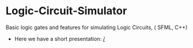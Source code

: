 # Logic-Circuit-Simulator
Basic logic gates and features for simulating Logic Circuits, ( SFML, C++)

* Here we have a short presentation:
[/](https://oop-logic-simulator.netlify.app/1)
